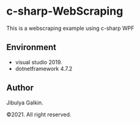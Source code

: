 # c-sharp-WebScraping
This is a webscraping example using c-sharp WPF

## Environment

* visual studio 2019.
* dotnetframework 4.7.2

## Author
Jibulya Galkin. 

&copy;2021. All right reserved.
